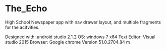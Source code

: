 # The_Echo
High School Newspaper app with nav drawer layout, and multiple fragments for the acitvities.

Designed with: android studio 2.1.2
OS: windows 7 x64
Text Editor: Visual studio 2015
Browser: Google chrome Version 51.0.2704.84 m
